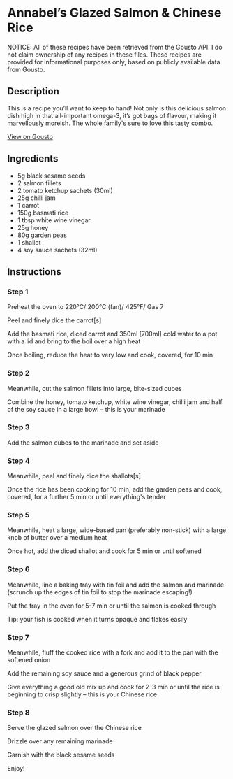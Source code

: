 # Annabel’s Glazed Salmon & Chinese Rice

NOTICE: All of these recipes have been retrieved from the Gousto API. I do not claim ownership of any recipes in these files. These recipes are provided for informational purposes only, based on publicly available data from Gousto.

## Description

This is a recipe you’ll want to keep to hand! Not only is this delicious salmon dish high in that all-important omega-3, it’s got bags of flavour, making it marvellously moreish. The whole family's sure to love this tasty combo.

[View on Gousto](https://www.gousto.co.uk/recipes/cookbook/annabels-glazed-salmon-chinese-rice)

## Ingredients

- 5g black sesame seeds
- 2 salmon fillets
- 2 tomato ketchup sachets (30ml)
- 25g chilli jam
- 1 carrot
- 150g basmati rice
- 1 tbsp white wine vinegar
- 25g honey
- 80g garden peas
- 1 shallot
- 4 soy sauce sachets (32ml)

## Instructions


### Step 1

Preheat the oven to 220&deg;C/ 200&deg;C (fan)/ 425&deg;F/ Gas 7


Peel and finely dice the carrot<span class="text-danger">[s]</span>


Add the basmati rice, diced carrot and 350ml <span class="text-danger">[700ml]</span> cold water to a pot with a lid and bring to the boil over a high heat


Once boiling, reduce the heat to very low and cook, covered, for 10 min


### Step 2

Meanwhile, cut the salmon fillets into large, bite-sized cubes


Combine the honey, tomato ketchup, white wine vinegar, chilli jam and half of the soy sauce in a large bowl &ndash; this is your marinade


### Step 3

Add the salmon cubes to the marinade and set aside&nbsp;


### Step 4

Meanwhile, peel and finely dice the shallots<span class="text-danger">[s]</span>


Once the rice has been cooking for 10 min, add the garden peas and cook, covered, for a further 5 min or until everything's tender


### Step 5

Meanwhile, heat a large, wide-based pan (preferably non-stick) with a large knob of butter over a medium heat


Once hot, add the diced <span class="text-highlight">shallot</span><span class="text-highlight">&nbsp;</span>and cook for 5 min or until softened


### Step 6

Meanwhile, line a baking tray with tin foil and add the salmon and marinade (scrunch up the edges of tin foil to stop the marinade escaping!)


Put the tray in the oven for 5-7 min or until the salmon is cooked through


Tip: your fish is cooked when it turns opaque and flakes easily


### Step 7

Meanwhile, fluff the cooked rice with a fork and add it to the pan with the softened onion


Add the remaining soy sauce and a generous grind of black pepper&nbsp;


Give everything a good old mix up and cook for 2-3 min or until the rice is beginning to crisp slightly &ndash; this is your Chinese rice

### Step 8

Serve the&nbsp;glazed salmon&nbsp;over the Chinese rice


Drizzle over any remaining marinade


Garnish with the black sesame seeds&nbsp;


Enjoy!

